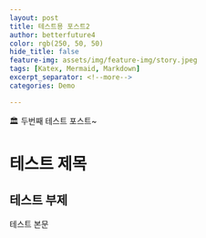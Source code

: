 ```yaml
---
layout: post
title: 테스트용 포스트2
author: betterfuture4
color: rgb(250, 50, 50)
hide_title: false
feature-img: assets/img/feature-img/story.jpeg
tags: [Katex, Mermaid, Markdown]
excerpt_separator: <!--more-->
categories: Demo

---
```


🏛 두번째 테스트 포스트~
<!--break-->

# 테스트 제목

## 테스트 부제

테스트 본문